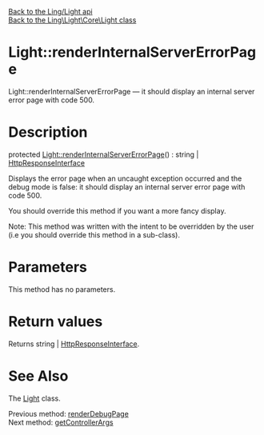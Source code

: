 [Back to the Ling/Light api](https://github.com/lingtalfi/Light/blob/master/doc/api/Ling/Light.md)<br>
[Back to the Ling\Light\Core\Light class](https://github.com/lingtalfi/Light/blob/master/doc/api/Ling/Light/Core/Light.md)


Light::renderInternalServerErrorPage
================



Light::renderInternalServerErrorPage — it should display an internal server error page with code 500.




Description
================


protected [Light::renderInternalServerErrorPage](https://github.com/lingtalfi/Light/blob/master/doc/api/Ling/Light/Core/Light/renderInternalServerErrorPage.md)() : string | [HttpResponseInterface](https://github.com/lingtalfi/Light/blob/master/doc/api/Ling/Light/Http/HttpResponseInterface.md)




Displays the error page when an uncaught exception occurred and the debug mode is false:
it should display an internal server error page with code 500.

You should override this method if you want a more fancy display.

Note: This method was written with the intent to be overridden by the user (i.e you should override this method in a sub-class).



Parameters
================

This method has no parameters.


Return values
================

Returns string | [HttpResponseInterface](https://github.com/lingtalfi/Light/blob/master/doc/api/Ling/Light/Http/HttpResponseInterface.md).








See Also
================

The [Light](https://github.com/lingtalfi/Light/blob/master/doc/api/Ling/Light/Core/Light.md) class.

Previous method: [renderDebugPage](https://github.com/lingtalfi/Light/blob/master/doc/api/Ling/Light/Core/Light/renderDebugPage.md)<br>Next method: [getControllerArgs](https://github.com/lingtalfi/Light/blob/master/doc/api/Ling/Light/Core/Light/getControllerArgs.md)<br>

